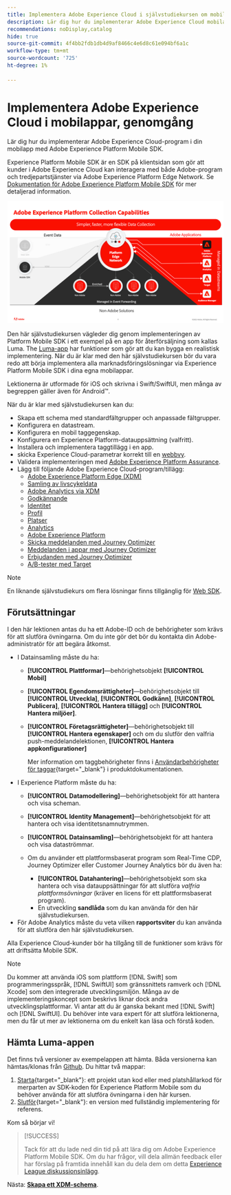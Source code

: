 ```yaml
---
title: Implementera Adobe Experience Cloud i självstudiekursen om mobilappar
description: Lär dig hur du implementerar Adobe Experience Cloud mobilappar. Den här självstudiekursen vägleder dig genom en implementering av Experience Cloud-program i ett exempel på en Swift-app.
recommendations: noDisplay,catalog
hide: true
source-git-commit: 4f4bb2fdb1db4d9af8466c4e6d8c61e094bf6a1c
workflow-type: tm+mt
source-wordcount: '725'
ht-degree: 1%

---
```


# Implementera Adobe Experience Cloud i mobilappar, genomgång

Lär dig hur du implementerar Adobe Experience Cloud-program i din mobilapp med Adobe Experience Platform Mobile SDK.

Experience Platform Mobile SDK är en SDK på klientsidan som gör att kunder i Adobe Experience Cloud kan interagera med både Adobe-program och tredjepartstjänster via Adobe Experience Platform Edge Network. Se [Dokumentation för Adobe Experience Platform Mobile SDK](https://developer.adobe.com/client-sdks/documentation/) för mer detaljerad information.

![bygginställningar](assets/data-collection-mobile-sdk.png)


Den här självstudiekursen vägleder dig genom implementeringen av Platform Mobile SDK i ett exempel på en app för återförsäljning som kallas Luma. The [Luma-app](https://github.com/Adobe-Marketing-Cloud/Luma-iOS-Mobile-App) har funktioner som gör att du kan bygga en realistisk implementering. När du är klar med den här självstudiekursen bör du vara redo att börja implementera alla marknadsföringslösningar via Experience Platform Mobile SDK i dina egna mobilappar.

Lektionerna är utformade för iOS och skrivna i Swift/SwiftUI, men många av begreppen gäller även för Android™.

När du är klar med självstudiekursen kan du:

* Skapa ett schema med standardfältgrupper och anpassade fältgrupper.
* Konfigurera en datastream.
* Konfigurera en mobil taggegenskap.
* Konfigurera en Experience Platform-datauppsättning (valfritt).
* Installera och implementera taggtillägg i en app.
* skicka Experience Cloud-parametrar korrekt till en [webbvy](web-views.md).
* Validera implementeringen med [Adobe Experience Platform Assurance](assurance.md).
* Lägg till följande Adobe Experience Cloud-program/tillägg:
   * [Adobe Experience Platform Edge (XDM)](events.md)
   * [Samling av livscykeldata](lifecycle-data.md)
   * [Adobe Analytics via XDM](analytics.md)
   * [Godkännande](consent.md)
   * [Identitet](identity.md)
   * [Profil](profile.md)
   * [Platser](places.md)
   * [Analytics ](analytics.md)
   * [Adobe Experience Platform](platform.md)
   * [Skicka meddelanden med Journey Optimizer](journey-optimizer-push.md)
   * [Meddelanden i appar med Journey Optimizer](journey-optimizer-inapp.md)
   * [Erbjudanden med Journey Optimizer](journey-optimizer-offers.md)
   * [A/B-tester med Target](target.md)


>[!NOTE]
>
>En liknande självstudiekurs om flera lösningar finns tillgänglig för [Web SDK](../tutorial-web-sdk/overview.md).

## Förutsättningar

I den här lektionen antas du ha ett Adobe-ID och de behörigheter som krävs för att slutföra övningarna. Om du inte gör det bör du kontakta din Adobe-administratör för att begära åtkomst.

* I Datainsamling måste du ha:
   * **[!UICONTROL Plattformar]**—behörighetsobjekt **[!UICONTROL Mobil]**
   * **[!UICONTROL Egendomsrättigheter]**—behörighetsobjekt till **[!UICONTROL Utveckla]**, **[!UICONTROL Godkänn]**, **[!UICONTROL Publicera]**, **[!UICONTROL Hantera tillägg]** och **[!UICONTROL Hantera miljöer]**.
   * **[!UICONTROL Företagsrättigheter]**—behörighetsobjekt till **[!UICONTROL Hantera egenskaper]** och om du slutför den valfria push-meddelandelektionen, **[!UICONTROL Hantera appkonfigurationer]**

     Mer information om taggbehörigheter finns i [Användarbehörigheter för taggar](https://experienceleague.adobe.com/docs/experience-platform/tags/admin/user-permissions.html?lang=en){target="_blank"} i produktdokumentationen.
* I Experience Platform måste du ha:
   * **[!UICONTROL Datamodellering]**—behörighetsobjekt för att hantera och visa scheman.
   * **[!UICONTROL Identity Management]**—behörighetsobjekt för att hantera och visa identitetsnamnutrymmen.
   * **[!UICONTROL Datainsamling]**—behörighetsobjekt för att hantera och visa dataströmmar.

   * Om du använder ett plattformsbaserat program som Real-Time CDP, Journey Optimizer eller Customer Journey Analytics bör du även ha:
      * **[!UICONTROL Datahantering]**—behörighetsobjekt som ska hantera och visa datauppsättningar för att slutföra _valfria plattformsövningar_ (kräver en licens för ett plattformsbaserat program).
      * En utveckling **sandlåda** som du kan använda för den här självstudiekursen.
* För Adobe Analytics måste du veta vilken **rapportsviter** du kan använda för att slutföra den här självstudiekursen.

Alla Experience Cloud-kunder bör ha tillgång till de funktioner som krävs för att driftsätta Mobile SDK.

>[!NOTE]
>
>Du kommer att använda iOS som plattform [!DNL Swift] som programmeringsspråk, [!DNL SwiftUI] som gränssnittets ramverk och [!DNL Xcode] som den integrerade utvecklingsmiljön. Många av de implementeringskoncept som beskrivs liknar dock andra utvecklingsplattformar. Vi antar att du är ganska bekant med [!DNL Swift] och [!DNL SwiftUI]. Du behöver inte vara expert för att slutföra lektionerna, men du får ut mer av lektionerna om du enkelt kan läsa och förstå koden.


## Hämta Luma-appen

Det finns två versioner av exempelappen att hämta. Båda versionerna kan hämtas/klonas från [Github](https://git.corp.adobe.com/rmaur/Luma). Du hittar två mappar:


1. [Starta](https://git.corp.adobe.com/rmaur/Luma){target="_blank"}: ett projekt utan kod eller med platshållarkod för merparten av SDK-koden för Experience Platform Mobile som du behöver använda för att slutföra övningarna i den här kursen.
1. [Slutför](https://git.corp.adobe.com/Luma){target="_blank"}: en version med fullständig implementering för referens.

Kom så börjar vi!

>[!SUCCESS]
>
>Tack för att du lade ned din tid på att lära dig om Adobe Experience Platform Mobile SDK. Om du har frågor, vill dela allmän feedback eller har förslag på framtida innehåll kan du dela dem om detta [Experience League diskussionsinlägg](https://experienceleaguecommunities.adobe.com/t5/adobe-experience-platform-launch/tutorial-discussion-implement-adobe-experience-cloud-in-mobile/td-p/443796).

Nästa: **[Skapa ett XDM-schema](create-schema.md)**.
